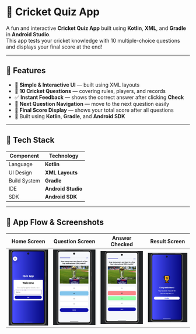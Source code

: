 # 🏏 Cricket Quiz App

A fun and interactive **Cricket Quiz App** built using **Kotlin**, **XML**, and **Gradle** in **Android Studio**.  
This app tests your cricket knowledge with 10 multiple-choice questions and displays your final score at the end!

---

## 🚀 Features

- 📱 **Simple & Interactive UI** — built using XML layouts  
- 🧠 **10 Cricket Questions** — covering rules, players, and records  
- ✅ **Instant Feedback** — shows the correct answer after clicking **Check**  
- 🔁 **Next Question Navigation** — move to the next question easily  
- 🏁 **Final Score Display** — shows your total score after all questions  
- 💾 Built using **Kotlin**, **Gradle**, and **Android SDK**

---

## 🧩 Tech Stack

| Component | Technology |
|------------|-------------|
| Language | **Kotlin** |
| UI Design | **XML Layouts** |
| Build System | **Gradle** |
| IDE | **Android Studio** |
| SDK | **Android SDK** |

---

## 📸 App Flow & Screenshots

| Home Screen | Question Screen | Answer Checked | Result Screen |
|---|---|---|---|
| <img src="Screenshots/home_screen.png" alt="Home Screen" width="200"> | <img src="Screenshots/question_screen.png" alt="Question_screen" width="200"> | <img src="Screenshots/answer_screen.png" alt="Answer Checked" width="200"> | <img src="Screenshots/result_screen.png" alt="Result_screen" width="200"> |


